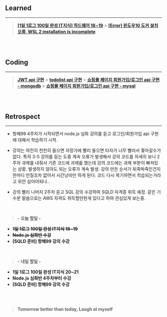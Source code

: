 ## Learned

---

> **[[1일 1로그 100일 완성 IT지식] 하드웨어 18~19](https://velog.io/@lilclown/book11)** > **[[Error] 윈도우10 도커 설치 오류, WSL 2 installation is incomplete](https://velog.io/@lilclown/error1)**

<br><br>

## Coding

---

> **[JWT api 구현](https://github.com/lilclown97/TIL/tree/main/%ED%95%AD%ED%95%B499/practice/hello-jwt)** > **[todolist api 구현](https://github.com/lilclown97/TIL/tree/main/%ED%95%AD%ED%95%B499/practice/todo)** > **[쇼핑몰 페이지 회원가입/로그인 api 구현 - mongodb](https://github.com/lilclown97/TIL/tree/main/%ED%95%AD%ED%95%B499/practice/nodejs-plus-shopping-mongoose)** > **[쇼핑몰 페이지 회원가입/로그인 api 구현 - mysql](https://github.com/lilclown97/TIL/tree/main/%ED%95%AD%ED%95%B499/practice/nodejs-plus-shopping-mysql)**

<br><br>

## Retrospect

---

- 항해99 4주차가 시작되면서 node.js 심화 강의를 듣고 로그인/회원가입 api 구현에 대해서 학습하기 시작.

- 강의는 여전히 천천히 들으면 자장가에 빨리 들으면 타자가 너무 빨라서 쫒아갈수가 없다. 특히 3-5 강의를 듣는 도중 계속 오류가 발생해서 강의 코드를 자세히 보니 2주차 과제를 내줘서 기존 코드에 과제를 했는데 강의 코드에는 과제 부분이 빠져있는 상황. 발생하지 않아도 되는 오류가 계속 발생. 강의 만든 순서가 뒤죽박죽인건지 한마디 언질조차 없어서 시간낭비만 하게 된다. 코드 다시 복기하면서 학습되는거라고 위안 삼아야되나..

- 강의 빨리 나머지 2주차 듣고 SQL 강의 수강하여 SQLD 자격증 취득 예정. 같은 기수분 말씀으로는 AWS 자격도 취득할만한게 있다고 하여 관심있게 보는중.

<br>

> **- 오늘 할일 -**

- ~~**1일 1로그 100일 완성 IT지식 18~19**~~
- ~~**Node.js 심화반 수강**~~
- **[SQLD 준비] 항해99 강의 수강**

<br>

> **- 내일 할일 -**

- **1일 1로그 100일 완성 IT지식 20~21**
- **Node.js 심화반 4주차부터 수강**
- **[SQLD 준비] 항해99 강의 수강**

<br><br>

> **Tomorrow better than today, Laugh at myself**
